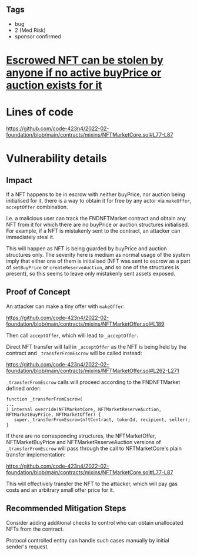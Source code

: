 ## Tags

- bug
- 2 (Med Risk)
- sponsor confirmed

# [Escrowed NFT can be stolen by anyone if no active buyPrice or auction exists for it](https://github.com/code-423n4/2022-02-foundation-findings/issues/51) 

# Lines of code

https://github.com/code-423n4/2022-02-foundation/blob/main/contracts/mixins/NFTMarketCore.sol#L77-L87


# Vulnerability details

	

## Impact

If a NFT happens to be in escrow with neither buyPrice, nor auction being initialised for it, there is a way to obtain it for free by any actor via `makeOffer`, `acceptOffer` combination.

I.e. a malicious user can track the FNDNFTMarket contract and obtain any NFT from it for which there are no buyPrice or auction structures initialised. For example, if a NFT is mistakenly sent to the contract, an attacker can immediately steal it.

This will happen as NFT is being guarded by buyPrice and auction structures only. The severity here is medium as normal usage of the system imply that either one of them is initialised (NFT was sent to escrow as a part of `setBuyPrice` or `createReserveAuction`, and so one of the structures is present), so this seems to leave only mistakenly sent assets exposed.

## Proof of Concept

An attacker can make a tiny offer with `makeOffer`:

https://github.com/code-423n4/2022-02-foundation/blob/main/contracts/mixins/NFTMarketOffer.sol#L189

Then call `acceptOffer`, which will lead to `_acceptOffer`.

Direct NFT transfer will fail in `_acceptOffer` as the NFT is being held by the contract and `_transferFromEscrow` will be called instead:

https://github.com/code-423n4/2022-02-foundation/blob/main/contracts/mixins/NFTMarketOffer.sol#L262-L271

`_transferFromEscrow` calls will proceed according to the FNDNFTMarket defined order:
```
function _transferFromEscrow(
...
) internal override(NFTMarketCore, NFTMarketReserveAuction, NFTMarketBuyPrice, NFTMarketOffer) {
   super._transferFromEscrow(nftContract, tokenId, recipient, seller);
}
```

If there are no corresponding structures, the NFTMarketOffer, NFTMarketBuyPrice and NFTMarketReserveAuction versions of `_transferFromEscrow` will pass through the call to NFTMarketCore's plain transfer implementation:

https://github.com/code-423n4/2022-02-foundation/blob/main/contracts/mixins/NFTMarketCore.sol#L77-L87

This will effectively transfer the NFT to the attacker, which will pay gas costs and an arbitrary small offer price for it.

## Recommended Mitigation Steps

Consider adding additional checks to control who can obtain unallocated NFTs from the contract.

Protocol controlled entity can handle such cases manually by initial sender's request.


